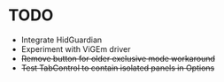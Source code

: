 # TODO

* Integrate HidGuardian
* Experiment with ViGEm driver
* ~~Remove button for older exclusive mode workaround~~
* ~~Test TabControl to contain isolated panels in Options~~

